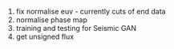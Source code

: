 1. fix normalise euv - currently cuts of end data
2. normalise phase map
3. training and testing for Seismic GAN
4. get unsigned flux